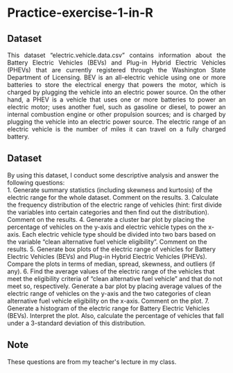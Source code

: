 # Practice-exercise-1-in-R

<h2><strong>Dataset</strong></h2>
<p align="justify"> 
    This dataset “electric.vehicle.data.csv” contains information about the Battery Electric Vehicles (BEVs) and Plug-in Hybrid Electric Vehicles (PHEVs) that are currently registered through the Washington State Department of Licensing. BEV is an all-electric vehicle using one or more batteries to store the electrical energy that powers the motor, which is charged by plugging the vehicle into an electric power source. On the other hand, a PHEV is a vehicle that uses one or more batteries to power an electric motor; uses another fuel, such as gasoline or diesel, to power an internal combustion engine or other propulsion sources; and is charged by plugging the vehicle into an electric power source. The electric range of an electric vehicle is the number of miles it can travel on a fully charged battery.
</p>

<h2><strong>Dataset</strong></h2>
    By using this dataset, I conduct some descriptive analysis and answer the following questions:
<br>
1. Generate summary statistics (including skewness and kurtosis) of the electric range for the whole dataset. Comment on the results.
3. Calculate the frequency distribution of the electric range of vehicles (hint: first divide the variables into certain categories and then find out the distribution). Comment on the results. 
4. Generate a cluster bar plot by placing the percentage of vehicles on the y-axis and electric vehicle types on the x-axis. Each electric vehicle type should be divided into two bars based on the variable “clean alternative fuel vehicle eligibility”. Comment on the results.
5. Generate box plots of the electric range of vehicles for Battery Electric Vehicles (BEVs) and Plug-in Hybrid Electric Vehicles (PHEVs). Compare the plots in terms of median, spread, skewness, and outliers (if any). 
6. Find the average values of the electric range of the vehicles that meet the eligibility criteria of “clean alternative fuel vehicle” and that do not meet so, respectively. Generate a bar plot by placing average values of the electric range of vehicles on the y-axis and the two categories of clean alternative fuel vehicle eligibility on the x-axis. Comment on the plot. 
7. Generate a histogram of the electric range for Battery Electric Vehicles (BEVs). Interpret the plot. Also, calculate the percentage of vehicles that fall under a 3-standard deviation of this distribution.
  
<h2><strong>Note</strong></h2>
These questions are from my teacher's lecture in my class.
